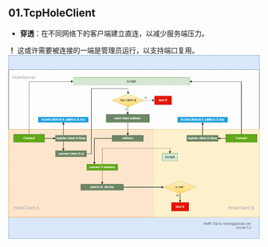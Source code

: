 ﻿## 01.TcpHoleClient
- **穿透**：在不同网络下的客户端建立直连，以减少服务端压力。


**！** 这或许需要被连接的一端是管理员运行，以支持端口复用。
![image](TcpHoleClient.png)